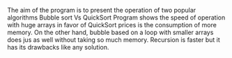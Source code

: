 The aim of the program is to present the operation of two popular algorithms
Bubble sort Vs QuickSort 
Program shows the speed of operation with huge arrays in favor of QuickSort prices is the consumption of more memory. On the other hand, bubble based on a loop with smaller arrays does jus as well without taking so much memory. 
Recursion is faster but it has its drawbacks like any solution.
